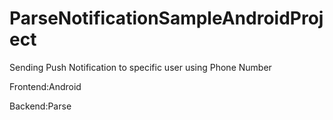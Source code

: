 ParseNotificationSampleAndroidProject
=====================================

Sending Push Notification to specific user using Phone Number

Frontend:Android

Backend:Parse

